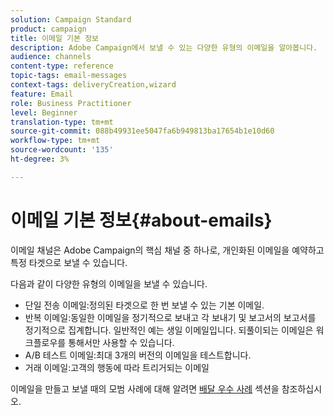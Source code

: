 ```yaml
---
solution: Campaign Standard
product: campaign
title: 이메일 기본 정보
description: Adobe Campaign에서 보낼 수 있는 다양한 유형의 이메일을 알아봅니다.
audience: channels
content-type: reference
topic-tags: email-messages
context-tags: deliveryCreation,wizard
feature: Email
role: Business Practitioner
level: Beginner
translation-type: tm+mt
source-git-commit: 088b49931ee5047fa6b949813ba17654b1e10d60
workflow-type: tm+mt
source-wordcount: '135'
ht-degree: 3%

---
```



# 이메일 기본 정보{#about-emails}

이메일 채널은 Adobe Campaign의 핵심 채널 중 하나로, 개인화된 이메일을 예약하고 특정 타겟으로 보낼 수 있습니다.

다음과 같이 다양한 유형의 이메일을 보낼 수 있습니다.

* 단일 전송 이메일:정의된 타겟으로 한 번 보낼 수 있는 기본 이메일.
* 반복 이메일:동일한 이메일을 정기적으로 보내고 각 보내기 및 보고서의 보고서를 정기적으로 집계합니다. 일반적인 예는 생일 이메일입니다. 되풀이되는 이메일은 워크플로우를 통해서만 사용할 수 있습니다.
* A/B 테스트 이메일:최대 3개의 버전의 이메일을 테스트합니다.
* 거래 이메일:고객의 행동에 따라 트리거되는 이메일

이메일을 만들고 보낼 때의 모범 사례에 대해 알려면 [배달 우수 사례](../../sending/using/delivery-best-practices.md) 섹션을 참조하십시오.
